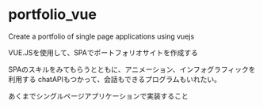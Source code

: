 # portfolio_vue
Create a portfolio of single page applications using vuejs

VUE.JSを使用して、SPAでポートフォリオサイトを作成する

SPAのスキルをみてもらうとともに、アニメーション、インフォグラフィックを利用する
chatAPIもつかって、会話もできるプログラムもいれたい。

あくまでシングルページアプリケーションで実装すること
